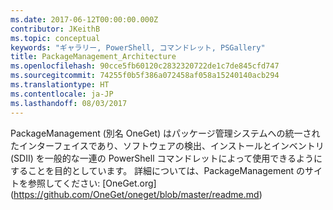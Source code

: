 ```yaml
---
ms.date: 2017-06-12T00:00:00.000Z
contributor: JKeithB
ms.topic: conceptual
keywords: "ギャラリー, PowerShell, コマンドレット, PSGallery"
title: PackageManagement_Architecture
ms.openlocfilehash: 90cce5fb60120c2832320722de1c7de845cfd747
ms.sourcegitcommit: 74255f0b5f386a072458af058a15240140acb294
ms.translationtype: HT
ms.contentlocale: ja-JP
ms.lasthandoff: 08/03/2017
---
```

PackageManagement (別名  OneGet) はパッケージ管理システムへの統一されたインターフェイスであり、ソフトウェアの検出、インストールとインベントリ (SDII) を一般的な一連の PowerShell コマンドレットによって使用できるようにすることを目的としています。 詳細については、PackageManagement のサイトを参照してください: [OneGet.org] (https://github.com/OneGet/oneget/blob/master/readme.md)

